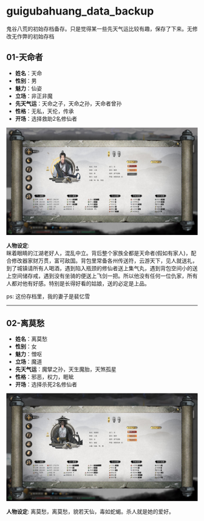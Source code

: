 # guigubahuang_data_backup
鬼谷八荒的初始存档备存。只是觉得某一些先天气运比较有趣，保存了下来。无修改无作弊的初始存档


## 01-天命者
- **姓名**：天命
- **性别**：男
- **魅力**：仙姿
- **立场**：非正非魔
- **先天气运**：天命之子，天命之孙，天命者曾孙
- **性格**：无私，天伦，传承
- **开场**：选择救助2名修仙者

![](https://raw.githubusercontent.com/XHXIAIEIN/guigubahuang_data_backup/main/01_tianmingzhe/01_tianmingzhe.jpg)

**人物设定**:   
眯着眼睛的江湖老好人，混乱中立。背后整个家族全都是天命者(假如有家人)，配合修改器家财万贯，富可敌国。背包里常备各州传送符，云游天下，见人就送礼，到了城镇请所有人喝酒，遇到陷入瓶颈的修仙者送上集气丸，遇到背包空间小的送上空间储存戒，遇到没有坐骑的便送上飞剑一把。所以他没有任何一位仇家，所有人都对他有好感。特别是长得好看的姑娘，送的必定是上品。
  
ps: 这份存档里，我的妻子是裴忆雪
  
---
  
## 02-离莫愁
- **姓名**：离莫愁
- **性别**：女
- **魅力**：憎呕
- **立场**：魔道
- **先天气运**：魔擘之孙，天生魔胎，天煞孤星
- **性格**：邪恶，权力，睚眦
- **开场**：选择杀死2名修仙者

![](https://raw.githubusercontent.com/XHXIAIEIN/guigubahuang_data_backup/main/02_limochou/02_limochou.jpg)

**人物设定**: 
离莫愁，离莫愁，貌若天仙，毒如蛇蝎。杀人就是她的爱好。

